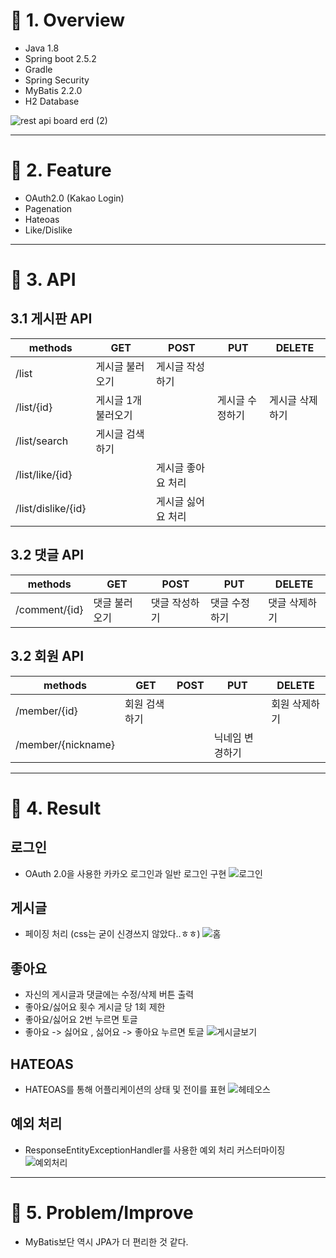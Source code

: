 # :pushpin: 1. Overview
* Java 1.8
* Spring boot 2.5.2
* Gradle
* Spring Security
* MyBatis 2.2.0
* H2 Database

![rest api board erd (2)](https://user-images.githubusercontent.com/52540882/127375384-6be6398f-6809-493f-91a9-602ce3e8219f.jpg)
      

****
# :pushpin: 2. Feature
* OAuth2.0 (Kakao Login)
* Pagenation
* Hateoas
* Like/Dislike

****
# :pushpin: 3. API
## 3.1 게시판 API
|methods|GET|POST|PUT|DELETE|
|------|---|---|---|---|
|/list|게시글 불러오기|게시글 작성하기|
|/list/{id}|게시글 1개 불러오기||게시글 수정하기|게시글 삭제하기|
|/list/search|게시글 검색하기|||
|/list/like/{id}||게시글 좋아요 처리||
|/list/dislike/{id}||게시글 싫어요 처리||   
   
      
## 3.2 댓글 API
|methods|GET|POST|PUT|DELETE|
|------|---|---|---|---|
|/comment/{id}|댓글 불러오기|댓글 작성하기|댓글 수정하기|댓글 삭제하기
   
      
## 3.2 회원 API
|methods|GET|POST|PUT|DELETE|
|------|---|---|---|---|
|/member/{id}|회원 검색하기|||회원 삭제하기
|/member/{nickname}|||닉네임 변경하기|
****

         
# :pushpin: 4. Result
## 로그인
* OAuth 2.0을 사용한 카카오 로그인과 일반 로그인 구현
![로그인](https://user-images.githubusercontent.com/52540882/130479761-dba7ab5c-33e7-47d4-84c2-e78ebfbd4440.PNG)
   
      
## 게시글
* 페이징 처리 (css는 굳이 신경쓰지 않았다..ㅎㅎ)
![홈](https://user-images.githubusercontent.com/52540882/130479778-20db4170-afca-48f0-995e-d802e79a426e.PNG)
   
      
## 좋아요
* 자신의 게시글과 댓글에는 수정/삭제 버튼 출력
* 좋아요/싫어요 횟수 게시글 당 1회 제한
* 좋아요/싫어요 2번 누르면 토글
* 좋아요 -> 싫어요 , 싫어요 -> 좋아요 누르면 토글
![게시글보기](https://user-images.githubusercontent.com/52540882/130479783-841a7959-1b50-4d7b-8f1d-23a58af565d6.PNG)
   
      
## HATEOAS
* HATEOAS를 통해 어플리케이션의 상태 및 전이를 표현
![헤테오스](https://user-images.githubusercontent.com/52540882/130479979-338e6500-17c0-428b-9cfc-6a6af2bfe546.png)
   
      
## 예외 처리
* ResponseEntityExceptionHandler를 사용한 예외 처리 커스터마이징
![예외처리](https://user-images.githubusercontent.com/52540882/130479982-bf6d6668-6c09-401d-86d7-6e132ab4f255.png)        
   
      
         
****
# :pushpin: 5. Problem/Improve
* MyBatis보단 역시 JPA가 더 편리한 것 같다.
